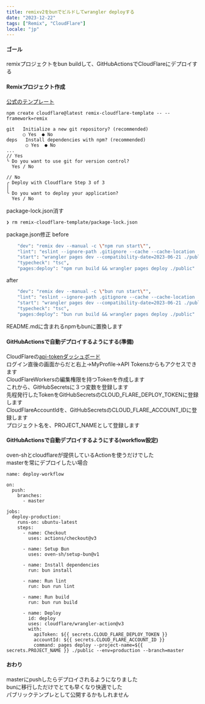 ```yaml
---
title: remixv2をbunでビルドしてwrangler deployする
date: "2023-12-22"
tags: ["Remix", "CloudFlare"]
locale: "jp"
---
```


#### ゴール

remixプロジェクトをbun buildして、GitHubActionsでCloudFlareにデプロイする

#### Remixプロジェクト作成
[公式のテンプレート](https://developers.cloudflare.com/pages/framework-guides/deploy-a-remix-site/)
```
npm create cloudflare@latest remix-cloudflare-template -- --framework=remix
```

```
git   Initialize a new git repository? (recommended)
      ○ Yes  ● No
deps   Install dependencies with npm? (recommended)
       ○ Yes  ● No 
...
// Yes
╰ Do you want to use git for version control?
  Yes / No

// No
╭ Deploy with Cloudflare Step 3 of 3
│ 
╰ Do you want to deploy your application?
  Yes / No
```

package-lock.json消す
```
❯ rm remix-cloudflare-template/package-lock.json
```

package.json修正
before

```bash
    "dev": "remix dev --manual -c \"npm run start\"",
    "lint": "eslint --ignore-path .gitignore --cache --cache-location ./node_modules/.cache/eslint .",
    "start": "wrangler pages dev --compatibility-date=2023-06-21 ./public",
    "typecheck": "tsc",
    "pages:deploy": "npm run build && wrangler pages deploy ./public"
```
after

```bash
    "dev": "remix dev --manual -c \"bun run start\"",
    "lint": "eslint --ignore-path .gitignore --cache --cache-location ./node_modules/.cache/eslint .",
    "start": "wrangler pages dev --compatibility-date=2023-06-21 ./public",
    "typecheck": "tsc",
    "pages:deploy": "bun run build && wrangler pages deploy ./public"
```  

README.mdに含まれるnpmもbunに置換します

#### GitHubActionsで自動デプロイするようにする(準備)
CloudFlareの[api-tokenダッシュボード](https://dash.cloudflare.com/profile/api-tokens)  
ログイン直後の画面からだと右上->MyProfile->API Tokensからもアクセスできます  
CloudFlareWorkersの編集権限を持つTokenを作成します  
これから、GitHubSecretsに３つ変数を登録します  
先程発行したTokenをGitHubSecretsのCLOUD_FLARE_DEPLOY_TOKENに登録します  
CloudFlareAccountIdを、GitHubSecretsのCLOUD_FLARE_ACCOUNT_IDに登録します  
プロジェクト名を、PROJECT_NAMEとして登録します

#### GitHubActionsで自動デプロイするようにする(workflow設定)
oven-shとcloudflareが提供しているActionを使うだけでした  
masterを常にデプロイしたい場合  
```
name: deploy-workflow

on:
  push:
    branches:
      - master

jobs:
  deploy-production:
    runs-on: ubuntu-latest
    steps:
      - name: Checkout
        uses: actions/checkout@v3

      - name: Setup Bun
        uses: oven-sh/setup-bun@v1

      - name: Install dependencies
        run: bun install

      - name: Run lint
        run: bun run lint

      - name: Run build
        run: bun run build

      - name: Deploy
        id: deploy
        uses: cloudflare/wrangler-action@v3
        with:
          apiToken: ${{ secrets.CLOUD_FLARE_DEPLOY_TOKEN }}
          accountId: ${{ secrets.CLOUD_FLARE_ACCOUNT_ID }}
          command: pages deploy --project-name=${{ secrets.PROJECT_NAME }} ./public --env=production --branch=master
```


#### おわり
masterにpushしたらデプロイされるようになりました  
bunに移行しただけでとても早くなり快適でした  
パブリックテンプレとして公開するかもしれません